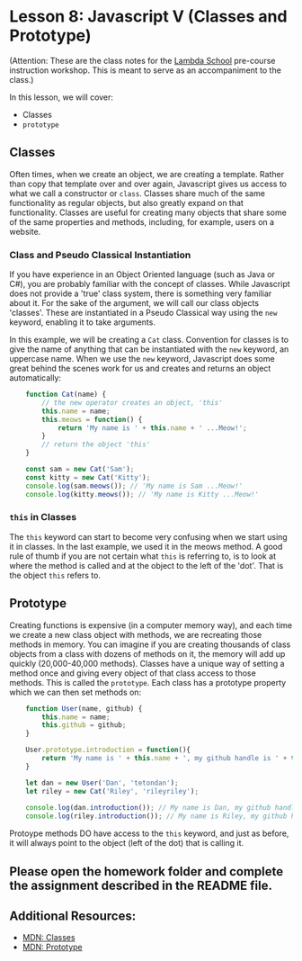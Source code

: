 # Lesson 8: Javascript V (Classes and Prototype)
(Attention: These are the class notes for the [Lambda School](http://www.lambdaschool.com) pre-course instruction workshop. This is meant to serve as an accompaniment to the class.)

In this lesson, we will cover: 

* Classes
* `prototype`

## Classes

Often times, when we create an object, we are creating a template. Rather than copy that template over and over again, Javascript gives us access to what we call a constructor or `class`. Classes share much of the same functionality as regular objects, but also greatly expand on that functionality. Classes are useful for creating many objects that share some of the same properties and methods, including, for example, users on a website.

### Class and Pseudo Classical Instantiation

If you have experience in an Object Oriented language (such as Java or C#), you are probably familiar with the concept of classes. While Javascript does not provide a 'true' class system, there is something very familiar about it. For the sake of the argument, we will call our class objects 'classes'. These are instantiated in a Pseudo Classical way using the `new` keyword, enabling it to take arguments.

In this example, we will be creating a `Cat` class. Convention for classes is to give the name of anything that can be instantiated with the `new` keyword, an uppercase name. When we use the `new` keyword, Javascript does some great behind the scenes work for us and creates and returns an object automatically:

```javascript
    function Cat(name) {
        // the new operator creates an object, 'this'
        this.name = name;
        this.meows = function() {
            return 'My name is ' + this.name + ' ...Meow!';
        }
        // return the object 'this'
    }

    const sam = new Cat('Sam');
    const kitty = new Cat('Kitty');
    console.log(sam.meows()); // 'My name is Sam ...Meow!'
    console.log(kitty.meows()); // 'My name is Kitty ...Meow!'

``` 

### `this` in Classes

The `this` keyword can start to become very confusing when we start using it in classes. In the last example, we used it in the meows method. A good rule of thumb if you are not certain what `this` is referring to, is to look at where the method is called and at the object to the left of the 'dot'. That is the object `this` refers to.

## Prototype

Creating functions is expensive (in a computer memory way), and each time we create a new class object with methods, we are recreating those methods in memory. You can imagine if you are creating thousands of class objects from a class with dozens of methods on it, the memory will add up quickly (20,000-40,000 methods). Classes have a unique way of setting a method once and giving every object of that class access to those methods. This is called the `prototype`. Each class has a prototype property which we can then set methods on:

```javascript
    function User(name, github) {
        this.name = name;
        this.github = github;
    }

    User.prototype.introduction = function(){
        return 'My name is ' + this.name + ', my github handle is ' + this.github + '.';
    }

    let dan = new User('Dan', 'tetondan');
    let riley = new Cat('Riley', 'rileyriley');
    
    console.log(dan.introduction()); // My name is Dan, my github handle is tetondan.
    console.log(riley.introduction()); // My name is Riley, my github handle is rileyriley.

``` 
Protoype methods DO have access to the `this` keyword, and just as before, it will always point to the object (left of the dot) that is calling it. 

## Please open the homework folder and complete the assignment described in the README file.

## Additional Resources:

* [MDN: Classes](https://developer.mozilla.org/en-US/docs/Web/JavaScript/Reference/Classes)
* [MDN: Prototype](https://developer.mozilla.org/en-US/docs/Web/JavaScript/Reference/Global_Objects/Object/prototype)
